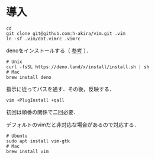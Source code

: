 # 導入
```
cd
git clone git@github.com:h-akira/vim.git .vim
ln -sf .vim/dot.vimrc .vimrc
```
denoをインストールする（
[参考](https://yoshixmk.github.io/deno-manual-ja/getting_started/installation.html)
）．
```
# Unix
curl -fsSL https://deno.land/x/install/install.sh | sh
# Mac
brew install deno
```
指示に従ってパスを通す．その後，反映する．
```
vim +PlugInstall +qall
```
初回は順番の関係で二回必要．

デフォルトのvimだと非対応な場合があるので対応する．
```
# Ubuntu
sudo apt install vim-gtk
# Mac
brew install vim
```


